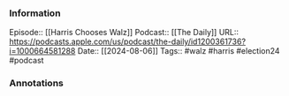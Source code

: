 ### Information

Episode:: [[Harris Chooses Walz]]
Podcast:: [[The Daily]]
URL:: https://podcasts.apple.com/us/podcast/the-daily/id1200361736?i=1000664581288
Date:: [[2024-08-06]]
Tags:: #walz #harris #election24 
#podcast


### Annotations

